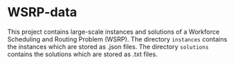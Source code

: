 # WSRP-data
This project contains large-scale instances and solutions of a Workforce Scheduling and Routing Problem (WSRP).
The directory `instances` contains the instances which are stored as .json files.
The directory `solutions` contains the solutions which are stored as .txt files.
